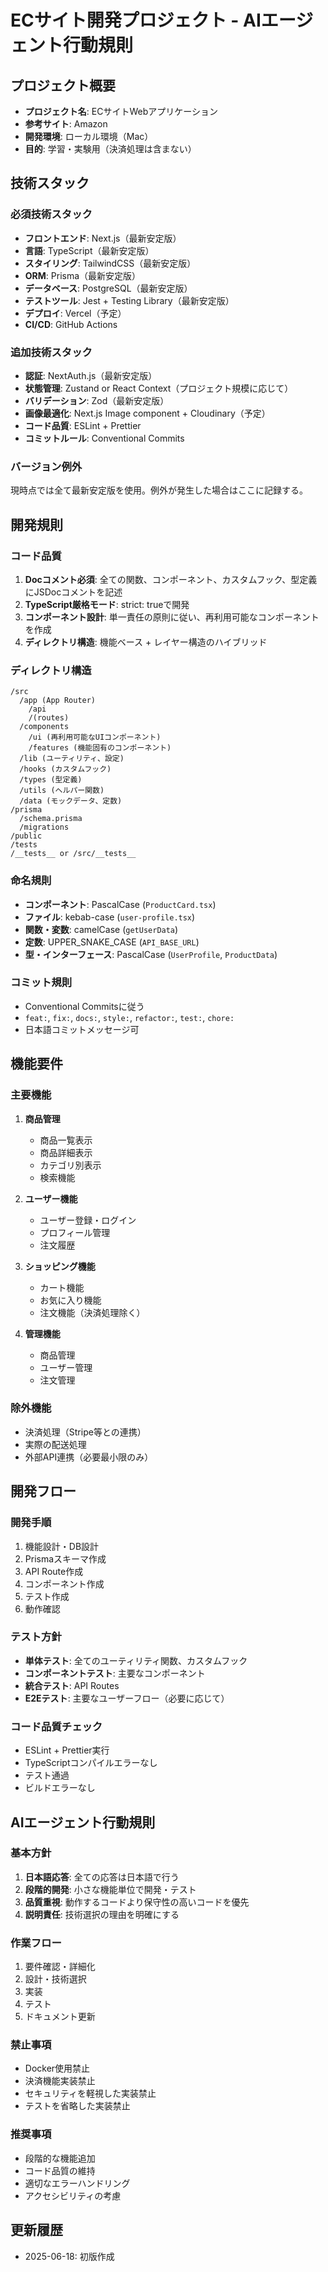 # ECサイト開発プロジェクト - AIエージェント行動規則

## プロジェクト概要
- **プロジェクト名**: ECサイトWebアプリケーション
- **参考サイト**: Amazon
- **開発環境**: ローカル環境（Mac）
- **目的**: 学習・実験用（決済処理は含まない）

## 技術スタック

### 必須技術スタック
- **フロントエンド**: Next.js（最新安定版）
- **言語**: TypeScript（最新安定版）
- **スタイリング**: TailwindCSS（最新安定版）
- **ORM**: Prisma（最新安定版）
- **データベース**: PostgreSQL（最新安定版）
- **テストツール**: Jest + Testing Library（最新安定版）
- **デプロイ**: Vercel（予定）
- **CI/CD**: GitHub Actions

### 追加技術スタック
- **認証**: NextAuth.js（最新安定版）
- **状態管理**: Zustand or React Context（プロジェクト規模に応じて）
- **バリデーション**: Zod（最新安定版）
- **画像最適化**: Next.js Image component + Cloudinary（予定）
- **コード品質**: ESLint + Prettier
- **コミットルール**: Conventional Commits

### バージョン例外
現時点では全て最新安定版を使用。例外が発生した場合はここに記録する。

## 開発規則

### コード品質
1. **Docコメント必須**: 全ての関数、コンポーネント、カスタムフック、型定義にJSDocコメントを記述
2. **TypeScript厳格モード**: strict: trueで開発
3. **コンポーネント設計**: 単一責任の原則に従い、再利用可能なコンポーネントを作成
4. **ディレクトリ構造**: 機能ベース + レイヤー構造のハイブリッド

### ディレクトリ構造
```
/src
  /app (App Router)
    /api
    /(routes)
  /components
    /ui (再利用可能なUIコンポーネント)
    /features (機能固有のコンポーネント)
  /lib (ユーティリティ、設定)
  /hooks (カスタムフック)
  /types (型定義)
  /utils (ヘルパー関数)
  /data (モックデータ、定数)
/prisma
  /schema.prisma
  /migrations
/public
/tests
/__tests__ or /src/__tests__
```

### 命名規則
- **コンポーネント**: PascalCase (`ProductCard.tsx`)
- **ファイル**: kebab-case (`user-profile.tsx`)
- **関数・変数**: camelCase (`getUserData`)
- **定数**: UPPER_SNAKE_CASE (`API_BASE_URL`)
- **型・インターフェース**: PascalCase (`UserProfile`, `ProductData`)

### コミット規則
- Conventional Commitsに従う
- `feat:`, `fix:`, `docs:`, `style:`, `refactor:`, `test:`, `chore:`
- 日本語コミットメッセージ可

## 機能要件

### 主要機能
1. **商品管理**
   - 商品一覧表示
   - 商品詳細表示
   - カテゴリ別表示
   - 検索機能

2. **ユーザー機能**
   - ユーザー登録・ログイン
   - プロフィール管理
   - 注文履歴

3. **ショッピング機能**
   - カート機能
   - お気に入り機能
   - 注文機能（決済処理除く）

4. **管理機能**
   - 商品管理
   - ユーザー管理
   - 注文管理

### 除外機能
- 決済処理（Stripe等との連携）
- 実際の配送処理
- 外部API連携（必要最小限のみ）

## 開発フロー

### 開発手順
1. 機能設計・DB設計
2. Prismaスキーマ作成
3. API Route作成
4. コンポーネント作成
5. テスト作成
6. 動作確認

### テスト方針
- **単体テスト**: 全てのユーティリティ関数、カスタムフック
- **コンポーネントテスト**: 主要なコンポーネント
- **統合テスト**: API Routes
- **E2Eテスト**: 主要なユーザーフロー（必要に応じて）

### コード品質チェック
- ESLint + Prettier実行
- TypeScriptコンパイルエラーなし
- テスト通過
- ビルドエラーなし

## AIエージェント行動規則

### 基本方針
1. **日本語応答**: 全ての応答は日本語で行う
2. **段階的開発**: 小さな機能単位で開発・テスト
3. **品質重視**: 動作するコードより保守性の高いコードを優先
4. **説明責任**: 技術選択の理由を明確にする

### 作業フロー
1. 要件確認・詳細化
2. 設計・技術選択
3. 実装
4. テスト
5. ドキュメント更新

### 禁止事項
- Docker使用禁止
- 決済機能実装禁止
- セキュリティを軽視した実装禁止
- テストを省略した実装禁止

### 推奨事項
- 段階的な機能追加
- コード品質の維持
- 適切なエラーハンドリング
- アクセシビリティの考慮

## 更新履歴
- 2025-06-18: 初版作成
